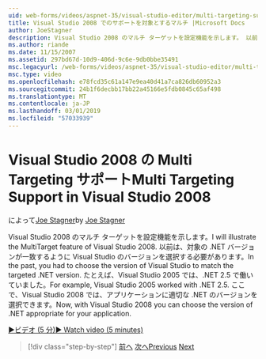 ```yaml
---
uid: web-forms/videos/aspnet-35/visual-studio-editor/multi-targeting-support-in-visual-studio-2008
title: Visual Studio 2008 でのサポートを対象とするマルチ |Microsoft Docs
author: JoeStagner
description: Visual Studio 2008 のマルチ ターゲットを設定機能を示します。 以前は、対象となる .NET versi を一致するように Visual Studio のバージョンを選択する必要がある.
ms.author: riande
ms.date: 11/15/2007
ms.assetid: 297bd67d-10d9-406d-9c6e-9db0bbe35491
msc.legacyurl: /web-forms/videos/aspnet-35/visual-studio-editor/multi-targeting-support-in-visual-studio-2008
msc.type: video
ms.openlocfilehash: e78fcd35c61a147e9ea40d41a7ca826db60952a3
ms.sourcegitcommit: 24b1f6decbb17bb22a45166e5fdb0845c65af498
ms.translationtype: MT
ms.contentlocale: ja-JP
ms.lasthandoff: 03/01/2019
ms.locfileid: "57033939"
---
```

<a name="multi-targeting-support-in-visual-studio-2008"></a><span data-ttu-id="ab5c1-104">Visual Studio 2008 の Multi Targeting サポート</span><span class="sxs-lookup"><span data-stu-id="ab5c1-104">Multi Targeting Support in Visual Studio 2008</span></span>
====================
<span data-ttu-id="ab5c1-105">によって[Joe Stagner](https://github.com/JoeStagner)</span><span class="sxs-lookup"><span data-stu-id="ab5c1-105">by [Joe Stagner](https://github.com/JoeStagner)</span></span>

<span data-ttu-id="ab5c1-106">Visual Studio 2008 のマルチ ターゲットを設定機能を示します。</span><span class="sxs-lookup"><span data-stu-id="ab5c1-106">I will illustrate the MultiTarget feature of Visual Studio 2008.</span></span> <span data-ttu-id="ab5c1-107">以前は、対象の .NET バージョンが一致するように Visual Studio のバージョンを選択する必要があります。</span><span class="sxs-lookup"><span data-stu-id="ab5c1-107">In the past, you had to choose the version of Visual Studio to match the targeted .NET version.</span></span> <span data-ttu-id="ab5c1-108">たとえば、Visual Studio 2005 では、.NET 2.5 で働いていました。</span><span class="sxs-lookup"><span data-stu-id="ab5c1-108">For example, Visual Studio 2005 worked with .NET 2.5.</span></span> <span data-ttu-id="ab5c1-109">ここで、Visual Studio 2008 では、アプリケーションに適切な .NET のバージョンを選択できます。</span><span class="sxs-lookup"><span data-stu-id="ab5c1-109">Now, with Visual Studio 2008 you can choose the version of .NET appropriate for your application.</span></span>

[<span data-ttu-id="ab5c1-110">&#9654;ビデオ (5 分)</span><span class="sxs-lookup"><span data-stu-id="ab5c1-110">&#9654; Watch video (5 minutes)</span></span>](https://channel9.msdn.com/Blogs/ASP-NET-Site-Videos/multi-targeting-support-in-visual-studio-2008)

> [!div class="step-by-step"]
> <span data-ttu-id="ab5c1-111">[前へ](javascript-debugging-in-visual-studio-2008.md)
> [次へ](intellisense-for-jscript-and-aspnet-ajax.md)</span><span class="sxs-lookup"><span data-stu-id="ab5c1-111">[Previous](javascript-debugging-in-visual-studio-2008.md)
[Next](intellisense-for-jscript-and-aspnet-ajax.md)</span></span>
